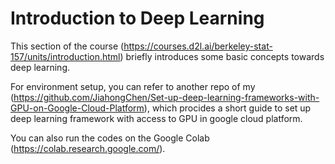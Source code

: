 
# Introduction to Deep Learning

This section of the course (https://courses.d2l.ai/berkeley-stat-157/units/introduction.html) briefly introduces some basic concepts towards deep learning.

For environment setup, you can refer to another repo of my (https://github.com/JiahongChen/Set-up-deep-learning-frameworks-with-GPU-on-Google-Cloud-Platform), which procides a short guide to set up deep learning framework with access to GPU in google cloud platform.

You can also run the codes on the Google Colab (https://colab.research.google.com/).
